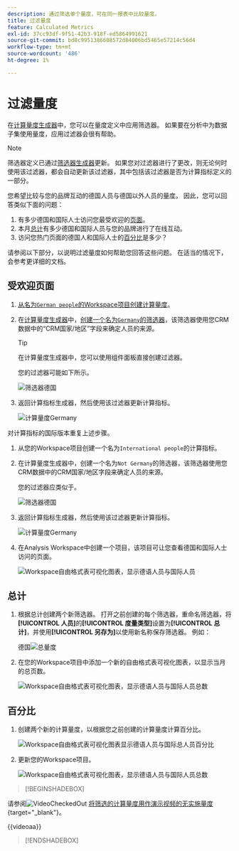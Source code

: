```yaml
---
description: 通过筛选单个量度，可在同一报表中比较量度。
title: 过滤量度
feature: Calculated Metrics
exl-id: 37cc93df-9f51-42b3-918f-ed5864991621
source-git-commit: bd8c9951386608572d84006bd5465e57214c56d4
workflow-type: tm+mt
source-wordcount: '486'
ht-degree: 1%

---
```


# 过滤量度

在[计算量度生成器](cm-build-metrics.md#definition-builder)中，您可以在量度定义中应用筛选器。 如果要在分析中为数据子集使用量度，应用过滤器会很有帮助。

>[!NOTE]
>
>筛选器定义已通过[筛选器生成器](/help/components/filters/filter-builder.md)更新。 如果您对过滤器进行了更改，则无论何时使用该过滤器，都会自动更新该过滤器，其中包括该过滤器是否为计算指标定义的一部分。
>

您希望比较与您的品牌互动的德国人员与德国以外人员的量度。 因此，您可以回答类似下面的问题：

1. 有多少德国和国际人士访问您最受欢迎的[页面](#popular-pages)。
1. 本月[总计](#totals)有多少德国和国际人员与您的品牌进行了在线互动。
1. 访问您热门页面的德国人和国际人士的[百分比](#percentages)是多少？

请参阅以下部分，以说明过滤量度如何帮助您回答这些问题。 在适当的情况下，会参考更详细的文档。

## 受欢迎页面

1. [从名为`German people`的Workspace项目创建计算量度](cm-workflow.md)。
1. 在[计算量度生成器](cm-build-metrics.md)中，[创建一个名为`Germany`的筛选器](/help/components/filters/filter-builder.md)，该筛选器使用您CRM数据中的“CRM国家/地区”字段来确定人员的来源。

   >[!TIP]
   >
   >在计算量度生成器中，您可以使用组件面板直接创建过滤器。
   >   

   您的过滤器可能如下所示。

   ![筛选器德国](assets/filter-germany.png)

1. 返回计算指标生成器，然后使用该过滤器更新计算指标。

   ![计算量度Germany](assets/calculated-metric-germany.png)

对计算指标的国际版本重复上述步骤。

1. 从您的Workspace项目创建一个名为`International people`的计算指标。
1. 在计算量度生成器中，创建一个名为`Not Germany`的筛选器，该筛选器使用您CRM数据中的CRM国家/地区字段来确定人员的来源。

   您的过滤器应类似于。

   ![筛选器德国](assets/filter-not-germany.png)

1. 返回计算指标生成器，然后使用该过滤器更新计算指标。

   ![计算量度Germany](assets/calculated-metric-notgermany.png)


1. 在Analysis Workspace中创建一个项目，该项目可让您查看德国和国际人士访问的页面。

   ![Workspace自由格式表可视化图表，显示德语人员与国际人员](assets/workspace-german-vs-international.png)


## 总计

1. 根据总计创建两个新筛选器。 打开之前创建的每个筛选器，重命名筛选器，将&#x200B;**[!UICONTROL 人员]**&#x200B;的&#x200B;**[!UICONTROL 度量类型]**&#x200B;设置为&#x200B;**[!UICONTROL 总计]**，并使用&#x200B;**[!UICONTROL 另存为]**&#x200B;以使用新名称保存筛选器。 例如：

   德国![总量度](assets/calculated-metric-germany-total.png)

1. 在您的Workspace项目中添加一个新的自由格式表可视化图表，以显示当月的总页数。

   ![Workspace自由格式表可视化图表，显示德语人员与国际人员总数](assets/workspace-german-vs-international-totals.png)


## 百分比

1. 创建两个新的计算量度，以根据您之前创建的计算量度计算百分比。

   ![Workspace自由格式表可视化图表显示德语人员与国际总人员百分比](assets/calculated-metric-germany-total-percentage.png)


1. 更新您的Workspace项目。

   ![Workspace自由格式表可视化图表，显示德语人员与国际人员总数](assets/workspace-german-vs-international-totals-percentage.png)



>[!BEGINSHADEBOX]

请参阅![VideoCheckedOut](/help/assets/icons/VideoCheckedOut.svg) [将筛选的计算量度用作演示视频的无实施量度](https://video.tv.adobe.com/v/25407?quality=12&learn=on){target="_blank"}。

{{videoaa}}

>[!ENDSHADEBOX]

